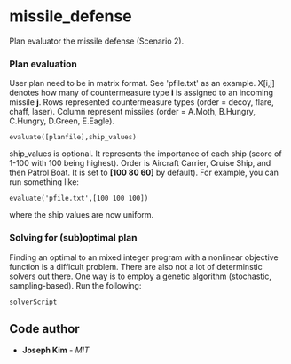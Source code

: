 # missile_defense

Plan evaluator the missile defense (Scenario 2). 



### Plan evaluation

User plan need to be in matrix format.  See 'pfile.txt' as an example.  X[i,j] denotes how many of countermeasure type **i** is assigned to an incoming missile **j**.  Rows represented countermeasure types (order = decoy, flare, chaff, laser).  Column represent missiles (order = A.Moth, B.Hungry, C.Hungry, D.Green, E.Eagle). 

```
evaluate([planfile],ship_values)
```

ship_values is optional.  It represents the importance of each ship (score of 1-100 with 100 being highest).  Order is Aircraft Carrier, Cruise Ship, and then Patrol Boat.  It is set to **[100 80 60]** by default). For example, you can run something like:

```
evaluate('pfile.txt',[100 100 100])
```

where the ship values are now uniform. 



### Solving for (sub)optimal plan

Finding an optimal to an mixed integer program with a nonlinear objective function is a difficult problem.  There are also not a lot of determinstic solvers out there.  One way is to employ a genetic algorithm (stochastic, sampling-based).  Run the following:

```
solverScript
```



## Code author
* **Joseph Kim** - *MIT*